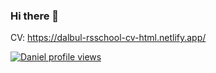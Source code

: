 ### Hi there 👋
CV: https://dalbul-rsschool-cv-html.netlify.app/
<!--
**DanAlbul/DanAlbul** is a ✨ _special_ ✨ repository because its `README.md` (this file) appears on your GitHub profile.

Here are some ideas to get you started:

- 🔭 I’m currently working on ...
- 🌱 I’m currently learning ...
- 👯 I’m looking to collaborate on ...
- 🤔 I’m looking for help with ...
- 💬 Ask me about ...
- 📫 How to reach me: ...
- 😄 Pronouns: ...
- ⚡ Fun fact: ...
-->
[![Daniel profile views](https://u8views.com/api/v1/github/profiles/51926545/views/day-week-month-total-count.svg)](https://u8views.com/github/DanAlbul)
